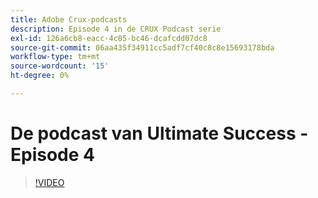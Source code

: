 ```yaml
---
title: Adobe Crux-podcasts
description: Episode 4 in de CRUX Podcast serie
exl-id: 126a6cb8-eacc-4c85-bc46-dcafcdd07dc8
source-git-commit: 06aa435f34911cc5adf7cf40c8c8e15693178bda
workflow-type: tm+mt
source-wordcount: '15'
ht-degree: 0%

---
```


# De podcast van Ultimate Success - Episode 4

>[!VIDEO](https://video.tv.adobe.com/v/3428830?quality=12learn=on)
